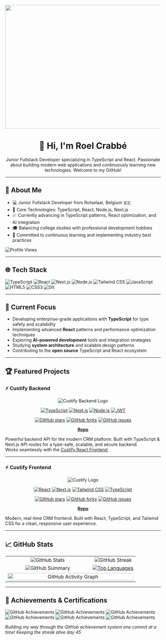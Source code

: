 <p align="center">
  <img src="https://user-images.githubusercontent.com/74038190/225813708-98b745f2-7d22-48cf-9150-083f1b00d6c9.gif" width="1000" height="400" />
</p>

<div align="center">

# 👋 Hi, I'm Roel Crabbé

Junior Fullstack Developer specializing in TypeScript and React. Passionate about building modern web applications and continuously learning new technologies. Welcome to my GitHub!

</div>

---

## 🚀 About Me

- 💻 Junior Fullstack Developer from Rotselaar, Belgium 🇧🇪
- 🔧 Core Technologies: TypeScript, React, Node.js, Next.js
- 📈 Currently advancing in TypeScript patterns, React optimization, and AI integration
- 🎓 Balancing college studies with professional development hobbies
- 🎯 Committed to continuous learning and implementing industry best practices
<img src="https://komarev.com/ghpvc/?username=your-username&color=blue&style=flat-square&label=Profile+Views" alt="Profile Views" />

---

## 🌐 Tech Stack

![TypeScript](https://img.shields.io/badge/-TypeScript-007ACC?logo=typescript&logoColor=white&style=flat-square)
![React](https://img.shields.io/badge/-React-20232A?logo=react&logoColor=61DAFB&style=flat-square)
![Next.js](https://img.shields.io/badge/-Next.js-000?logo=next.js&logoColor=white&style=flat-square)
![Node.js](https://img.shields.io/badge/-Node.js-43853D?logo=node.js&logoColor=white&style=flat-square)
![Tailwind CSS](https://img.shields.io/badge/-Tailwind_CSS-38B2AC?logo=tailwind-css&logoColor=white&style=flat-square)
![JavaScript](https://img.shields.io/badge/-JavaScript-F7DF1E?logo=javascript&logoColor=black&style=flat-square)
![HTML5](https://img.shields.io/badge/-HTML5-E34F26?logo=html5&logoColor=white&style=flat-square)
![CSS3](https://img.shields.io/badge/-CSS3-1572B6?logo=css3&logoColor=white&style=flat-square)
![Git](https://img.shields.io/badge/-Git-F05032?logo=git&logoColor=white&style=flat-square)

---

## 🎯 Current Focus

- Developing enterprise-grade applications with **TypeScript** for type safety and scalability
- Implementing advanced **React** patterns and performance optimization techniques
- Exploring **AI-powered development** tools and integration strategies
- Studying **system architecture** and scalable design patterns
- Contributing to the **open source** TypeScript and React ecosystem

---

## 🏆 Featured Projects

### ⚡️ Custify Backend

<div align="center">

![Custify Backend Logo](https://img.shields.io/badge/Custify-Backend-orange?style=for-the-badge&logo=typescript)

[![TypeScript](https://img.shields.io/badge/TypeScript-007ACC?style=for-the-badge&logo=typescript&logoColor=white)](https://www.typescriptlang.org/)
[![Next.js](https://img.shields.io/badge/Next.js-000000?style=for-the-badge&logo=next.js&logoColor=white)](https://nextjs.org/)
[![Node.js](https://img.shields.io/badge/Node.js-43853D?style=for-the-badge&logo=node.js&logoColor=white)](https://nodejs.org/)
[![JWT](https://img.shields.io/badge/JWT-black?style=for-the-badge&logo=JSON%20web%20tokens)](https://jwt.io/)

[![GitHub stars](https://img.shields.io/github/stars/RoelCrabbe/Custify-TypeScript?style=social)](https://github.com/RoelCrabbe/Custify-TypeScript/stargazers)
[![GitHub forks](https://img.shields.io/github/forks/RoelCrabbe/Custify-TypeScript?style=social)](https://github.com/RoelCrabbe/Custify-TypeScript/network/members)
[![GitHub issues](https://img.shields.io/github/issues/RoelCrabbe/Custify-TypeScript)](https://github.com/RoelCrabbe/Custify-TypeScript/issues)

[**Repo**](https://github.com/RoelCrabbe/Custify-TypeScript)

</div>

Powerful backend API for the modern CRM platform. Built with TypeScript & Next.js API routes for a type-safe, scalable, and secure backend.  
Works seamlessly with the [Custify React Frontend](https://github.com/RoelCrabbe/Custify-React).

---

### ⚡️ Custify Frontend

<div align="center">

![Custify Logo](https://img.shields.io/badge/Custify-Frontend-blue?style=for-the-badge&logo=react)

[![React](https://img.shields.io/badge/React-20232A?style=for-the-badge&logo=react&logoColor=61DAFB)](https://reactjs.org/)
[![Next.js](https://img.shields.io/badge/Next.js-000000?style=for-the-badge&logo=next.js&logoColor=white)](https://nextjs.org/)
[![Tailwind CSS](https://img.shields.io/badge/Tailwind_CSS-38B2AC?style=for-the-badge&logo=tailwind-css&logoColor=white)](https://tailwindcss.com/)
[![TypeScript](https://img.shields.io/badge/TypeScript-007ACC?style=for-the-badge&logo=typescript&logoColor=white)](https://www.typescriptlang.org/)

[![GitHub stars](https://img.shields.io/github/stars/RoelCrabbe/Custify-React?style=social)](https://github.com/RoelCrabbe/Custify-React/stargazers)
[![GitHub forks](https://img.shields.io/github/forks/RoelCrabbe/Custify-React?style=social)](https://github.com/RoelCrabbe/Custify-React/network/members)
[![GitHub issues](https://img.shields.io/github/issues/RoelCrabbe/Custify-React)](https://github.com/RoelCrabbe/Custify-React/issues)

[**Repo**](https://github.com/RoelCrabbe/Custify-React)

</div>

Modern, real-time CRM frontend. Built with React, TypeScript, and Tailwind CSS for a clean, responsive user experience.

---

## 📈 GitHub Stats

<div align="center">
  <table>
    <tr>
      <td width="50%" align="center">
        <img src="https://github-readme-stats.vercel.app/api?username=RoelCrabbe&show_icons=true&theme=react&hide_border=true" alt="GitHub Stats" />
      </td>
      <td width="50%" align="center">
        <img src="https://github-readme-streak-stats.herokuapp.com/?user=RoelCrabbe&theme=react" alt="GitHub Streak" />
      </td>
    </tr>
    <tr>
      <td width="65%" align="center">
        <img src="https://github-profile-summary-cards.vercel.app/api/cards/profile-details?username=RoelCrabbe&theme=github_dark" alt="GitHub Summary" />
      </td>
      <td width="35%" align="center">
        <a href="https://github.com/anuraghazra/github-readme-stats" target="_blank" rel="noopener noreferrer">
          <img src="https://github-readme-stats.vercel.app/api/top-langs/?username=RoelCrabbe&layout=compact&theme=tokyonight" alt="Top Languages" style="max-width:100%; height:auto;" />
        </a>
      </td>
    </tr>
    <tr>
      <td colspan="2" align="center">
        <img src="https://github-readme-activity-graph.vercel.app/graph?username=RoelCrabbe&theme=react-dark&hide_border=true" alt="GitHub Activity Graph" width="100%" />
      </td>
    </tr>
  </table>
</div>

---

## 🏅 Achievements & Certifications

![GitHub Achievements](https://img.shields.io/badge/GitHub-Public%20Sponsor-%23db61a2?style=for-the-badge&logo=github) <!-- pinkish-purple -->
![GitHub Achievements](https://img.shields.io/badge/GitHub-Pull%20Shark-%230096ff?style=for-the-badge&logo=github) <!-- ocean blue -->
![GitHub Achievements](https://img.shields.io/badge/GitHub-Quickdraw-%23f9d342?style=for-the-badge&logo=github) <!-- golden yellow -->
![GitHub Achievements](https://img.shields.io/badge/GitHub-YOLO-%23ff5733?style=for-the-badge&logo=github) <!-- bold orange-red -->
![GitHub Achievements](https://img.shields.io/badge/GitHub-Pair%20Extraordinaire-%239b59b6?style=for-the-badge&logo=github) <!-- purple -->
![GitHub Achievements](https://img.shields.io/badge/GitHub-Starstruck-%23ffd700?style=for-the-badge&logo=github) <!-- star gold -->

*Building my way through the GitHub achievement system one commit at a time!*
*Keeping the streak alive day 45*
